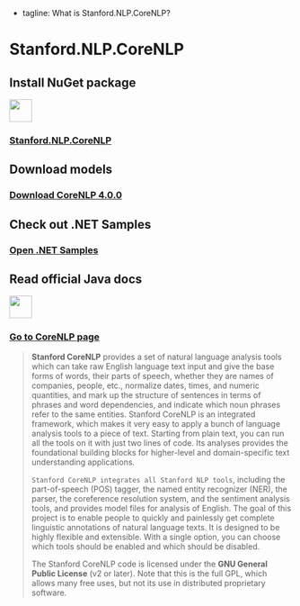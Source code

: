  - tagline: What is Stanford.NLP.CoreNLP?

# Stanford.NLP.CoreNLP

 <div class="snlp-actions">
  <div class="row">
    <div class="col-sm-6">
      <h2>Install NuGet package</h2>
      <i class="fa" aria-hidden="true"><img src="../images/nuget.png" style="width:40px;" /></i>
      <h3 class="actionlink">
        <a href="https://www.nuget.org/packages/Stanford.NLP.CoreNLP/">Stanford.NLP.CoreNLP</a>
      </h3>
    </div>
    <div class="col-sm-6">
      <h2>Download models</h2>
      <i class="fa fa-download" aria-hidden="true"></i>
      <h3 class="actionlink">
        <a href="https://nlp.stanford.edu/software/stanford-corenlp-latest.zip">Download CoreNLP 4.0.0</a>
      </h3>
    </div>
  </div>
  <div class="row">
    <div class="col-sm-6">
      <h2>Check out .NET Samples</h2>
      <i class="fa fa-book" aria-hidden="true"></i>
      <h3 class="actionlink">
        <a href="../samples.html#Stanford-CoreNLP">Open .NET Samples</a>
      </h3>
    </div>
    <div class="col-sm-6">
      <h2>Read official Java docs</h2>
      <i class="fa" aria-hidden="true"><img src="../images/logo.jpg" style="width:40px;" /></i>
      <h3 class="actionlink">
        <a href="https://stanfordnlp.github.io/CoreNLP/">Go to CoreNLP page</a>
      </h3>
    </div>
  </div>
 </div>

>**Stanford CoreNLP** provides a set of natural language analysis tools which can take raw English language text input and give the base forms of words, their parts of speech, whether they are names of companies, people, etc., normalize dates, times, and numeric quantities, and mark up the structure of sentences in terms of phrases and word dependencies, and indicate which noun phrases refer to the same entities. Stanford CoreNLP is an integrated framework, which makes it very easy to apply a bunch of language analysis tools to a piece of text. Starting from plain text, you can run all the tools on it with just two lines of code. Its analyses provides the foundational building blocks for higher-level and domain-specific text understanding applications.
>
>`Stanford CoreNLP integrates all Stanford NLP tools`, including the part-of-speech (POS) tagger, the named entity recognizer (NER), the parser, the coreference resolution system, and the sentiment analysis tools, and provides model files for analysis of English. The goal of this project is to enable people to quickly and painlessly get complete linguistic annotations of natural language texts. It is designed to be highly flexible and extensible. With a single option, you can choose which tools should be enabled and which should be disabled.
>
>The Stanford CoreNLP code is licensed under the **GNU General Public License** (v2 or later). Note that this is the full GPL, which allows many free uses, but not its use in distributed proprietary software.
